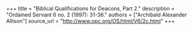 +++
title = "Biblical Qualifications for Deacons, Part 2."
description = "Ordained Servant 6 no. 2 (1997): 31-36."
authors = ["Archibald Alexander Allison"]
source_url = "http://www.opc.org/OS/html/V6/2c.html"
+++

